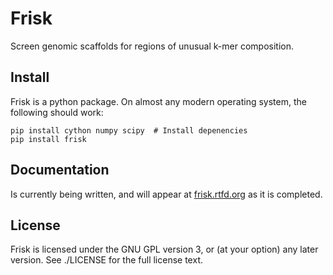 Frisk
=====

Screen genomic scaffolds for regions of unusual k-mer composition.

Install
-------

Frisk is a python package. On almost any modern operating system, the following
should work:

    pip install cython numpy scipy  # Install depenencies
    pip install frisk

Documentation
-------------

Is currently being written, and will appear at
[frisk.rtfd.org](http://frisk.readthedocs.org/) as it is completed.

License
-------

Frisk is licensed under the GNU GPL version 3, or (at your option) any later
version. See ./LICENSE for the full license text.
